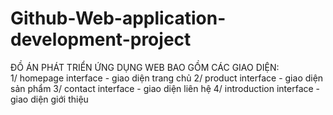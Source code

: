 # Github-Web-application-development-project

ĐỒ ÁN PHÁT TRIỂN ỨNG DỤNG WEB BAO GỒM CÁC GIAO DIỆN:
<br>
1/ homepage interface - giao diện trang chủ
2/ product interface - giao diện sản phẩm
3/ contact interface - giao diện liên hệ
4/ introduction interface - giao diện giới thiệu
